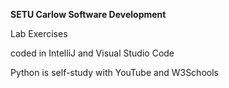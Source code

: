 **SETU Carlow Software Development**

Lab Exercises

coded in IntelliJ and Visual Studio Code

Python is self-study with YouTube and W3Schools
